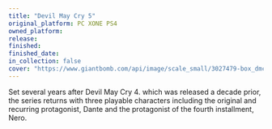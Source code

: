 ```yaml
---
title: "Devil May Cry 5"
original_platform: PC XONE PS4
owned_platform: 
release: 
finished: 
finished_date: 
in_collection: false
cover: "https://www.giantbomb.com/api/image/scale_small/3027479-box_dmc5.png"
---
```


Set several years after Devil May Cry 4. which was released a decade prior, the series returns with three playable characters including the original and recurring protagonist, Dante and the protagonist of the fourth installment, Nero.
